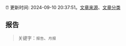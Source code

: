 :alarm_clock: 更新时间: 2024-09-10 20:37:51。[文章来源](/README.md)、[文章分类](/TAGS.md)

## 报告


> 关键字：`报告`、`月报`




